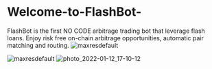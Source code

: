 # Welcome-to-FlashBot-
FlashBot is the first NO CODE arbitrage trading bot that leverage flash loans. Enjoy risk free on-chain arbitrage opportunities, automatic pair matching and routing. 
![maxresdefault](https://github.com/sniper-bot2022/Welcome-to-FlashBot-/assets/110840758/029312b1-0263-4169-8bd6-df0a86c0e4b8)

![maxresdefault](https://aawebot.com)
![photo_2022-01-12_17-10-12](https://aawebot.com)

